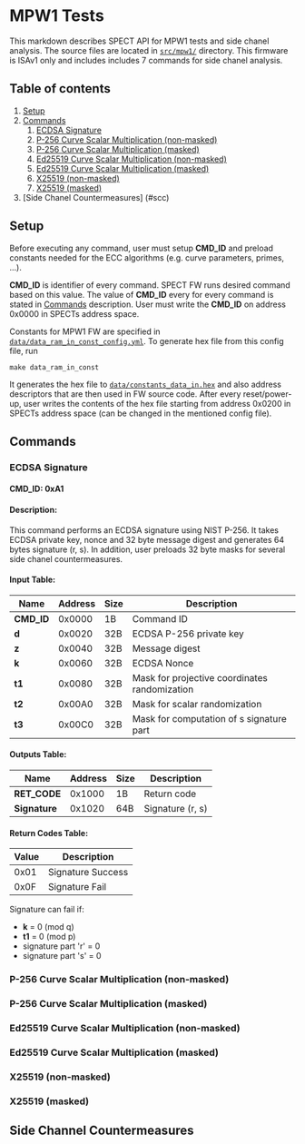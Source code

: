 # MPW1 Tests

This markdown describes SPECT API for MPW1 tests and side chanel analysis. The source files are located in [`src/mpw1/`](doc/mpw1/) directory. This firmware is ISAv1 only and includes includes 7 commands for side chanel analysis.

## Table of contents
1. [Setup](#command_setup)
2. [Commands](#commands)
    1. [ECDSA Signature](#ecdsa_sign)
    2. [P-256 Curve Scalar Multiplication (non-masked)](#p256_nonmasked)
    3. [P-256 Curve Scalar Multiplication (masked)](#p256_masked)
    4. [Ed25519 Curve Scalar Multiplication (non-masked)](#ed25519_nonmasked)
    5. [Ed25519 Curve Scalar Multiplication (masked)](#ed25519_masked)
    6. [X25519 (non-masked)](#x25519_nonmasked)
    7. [X25519 (masked)](#x25519_masked)
3. [Side Chanel Countermeasures] (#scc)

## Setup <a name="command_setup"></a>

Before executing any command, user must setup **CMD_ID** and preload constants needed for the ECC algorithms (e.g. curve parameters, primes, ...).

**CMD_ID** is identifier of every command. SPECT FW runs desired command based on this value. The value of **CMD_ID** every for every command is stated in [Commands](#commands) description. User must write the **CMD_ID** on address 0x0000 in SPECTs address space.

Constants for MPW1 FW are specified in [`data/data_ram_in_const_config.yml`](data/data_ram_in_const_config.yml). To generate hex file from this config file, run

```
make data_ram_in_const
```

It generates the hex file to [`data/constants_data_in.hex`](data/constants_data_in.hex) and also address descriptors that are then used in FW source code. After every reset/power-up, user writes the contents of the hex file starting from address 0x0200 in SPECTs address space (can be changed in the mentioned config file).

## Commands <a name="commands"></a>

### ECDSA Signature <a name="ecdsa_sign"></a>

#### CMD_ID: 0xA1

#### Description:

This command performs an ECDSA signature using NIST P-256. It takes ECDSA private key, nonce and 32 byte message digest and generates 64 bytes signature (r, s). In addition, user preloads 32 byte masks for several side chanel countermeasures.

#### Input Table:

| Name          | Address   | Size  | Description |
| - | - | - | - |
| **CMD_ID**    | 0x0000    | 1B    | Command ID |
| **d**         | 0x0020    | 32B   | ECDSA P-256 private key |
| **z**         | 0x0040    | 32B   | Message digest |
| **k**         | 0x0060    | 32B   | ECDSA Nonce |
| **t1**        | 0x0080    | 32B   | Mask for projective coordinates randomization |
| **t2**        | 0x00A0    | 32B   | Mask for scalar randomization |
| **t3**        | 0x00C0    | 32B   | Mask for computation of s signature part |

#### Outputs Table:

| Name          | Address   | Size  | Description |
| - | - | - | - |
| **RET_CODE**  | 0x1000    | 1B    | Return code |
| **Signature** | 0x1020    | 64B   | Signature (r, s) |

#### Return Codes Table:

| Value | Description |
| - | - |
| 0x01  | Signature Success |
| 0x0F  | Signature Fail |

Signature can fail if:

- **k** = 0 (mod q)
- **t1** = 0 (mod p)
- signature part 'r' = 0
- signature part 's' = 0

### P-256 Curve Scalar Multiplication (non-masked) <a name="p256_nonmasked"></a>

### P-256 Curve Scalar Multiplication (masked) <a name="p256_masked"></a>

### Ed25519 Curve Scalar Multiplication (non-masked) <a name="ed25519_nonmasked"></a>

### Ed25519 Curve Scalar Multiplication (masked) <a name="ed25519_masked"></a>

### X25519 (non-masked) <a name="x25519_nonmasked"></a>

### X25519 (masked) <a name="x25519_masked"></a>

## Side Channel Countermeasures <a name="scc"></a>
